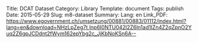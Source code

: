 Title: DCAT Dataset
Category: Library
Template: document
Tags: publish
Date: 2015-05-29
Slug: m8-dataset
Summary:
Lang: en
Link_PDF:  https://www.egovernment.ch/umsetzung/00881/00883/01112/index.html?lang=en&download=NHzLpZeg7t,lnp6I0NTU042l2Z6ln1ad1IZn4Z2qZpnO2Yuq2Z6gpJCDdnt2fWym162epYbg2c_JjKbNoKSn6A--
